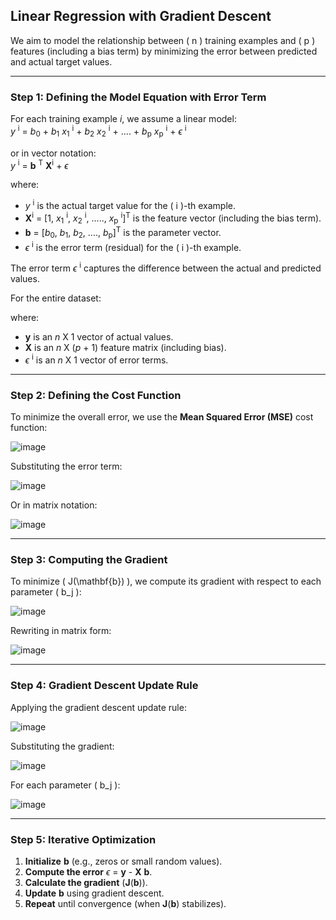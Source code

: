 ## **Linear Regression with Gradient Descent**

We aim to model the relationship between \( n \) training examples and \( p \) features (including a bias term) by minimizing the error between predicted and actual target values.

---

### **Step 1: Defining the Model Equation with Error Term**
For each training example *i*, we assume a linear model:  
*y* <sup>i</sup> = *b*<sub>0</sub> + *b*<sub>1</sub> *x*<sub>1</sub> <sup>i</sup> + *b*<sub>2</sub> *x*<sub>2</sub> <sup>i</sup> + .... + *b*<sub>p</sub> *x*<sub>p</sub> <sup>i</sup> + $\epsilon$ <sup>i</sup>

or in vector notation:  
*y* <sup>i</sup> = **b** <sup>T</sup> **X**<sup>i</sup> + $\epsilon$


where:
- *y* <sup>i</sup> is the actual target value for the \( i \)-th example.
- **X**<sup>i</sup> = [1, *x*<sub>1</sub> <sup>i</sup>, *x*<sub>2</sub> <sup>i</sup>, ....., *x*<sub>p</sub> <sup>i</sup>]<sup>T</sup> is the feature vector (including the bias term).
- **b** = [*b*<sub>0</sub>, *b*<sub>1</sub>, *b*<sub>2</sub>, ...., *b*<sub>p</sub>]<sup>T</sup> is the parameter vector.
- $\epsilon$ <sup>i</sup> is the error term (residual) for the \( i \)-th example.

The error term $\epsilon$ <sup>i</sup> captures the difference between the actual and predicted values.


For the entire dataset:

where:
- **y** is an *n* X 1 vector of actual values.
- **X** is an *n* X (*p* + 1) feature matrix (including bias).
- $\epsilon$ <sup>i</sup> is an *n* X 1 vector of error terms.
---

### **Step 2: Defining the Cost Function**
To minimize the overall error, we use the **Mean Squared Error (MSE)** cost function:

![image](https://github.com/user-attachments/assets/f17fa658-3adb-4970-b5f6-ba15ec8bdb5d)



Substituting the error term:

![image](https://github.com/user-attachments/assets/415cc651-1ba6-4b2a-9366-c61e44aeeea4)


Or in matrix notation:

![image](https://github.com/user-attachments/assets/3740757d-09e6-4715-a461-6af10e97d019)


---

### **Step 3: Computing the Gradient**
To minimize \( J(\mathbf{b}) \), we compute its gradient with respect to each parameter \( b_j \):

![image](https://github.com/user-attachments/assets/86286412-cb30-40c1-b170-cb6b561a5ed0)


Rewriting in matrix form:

![image](https://github.com/user-attachments/assets/ed210b50-7d4f-45bb-8346-e2594c39b8f1)


---

### **Step 4: Gradient Descent Update Rule**
Applying the gradient descent update rule:

![image](https://github.com/user-attachments/assets/5bb33976-07a9-4ba6-afd5-cbcf7eb1481e)


Substituting the gradient:

![image](https://github.com/user-attachments/assets/fc14d229-b894-4d08-98f5-6351f8304d13)


For each parameter \( b_j \):

![image](https://github.com/user-attachments/assets/6b159958-3a98-4d57-b349-de23e483aa91)

---

### **Step 5: Iterative Optimization**
1. **Initialize** **b** (e.g., zeros or small random values).
2. **Compute the error** $\epsilon$ = **y** - **X** **b**.
3. **Calculate the gradient** (**J**(**b**)).
4. **Update** **b** using gradient descent.
5. **Repeat** until convergence (when **J**(**b**) stabilizes).
